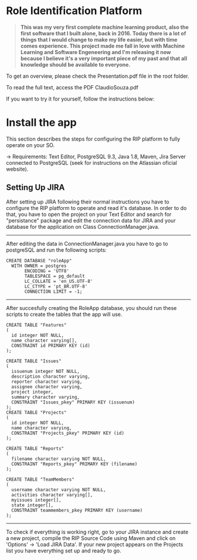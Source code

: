 # Role Identification Platform

> **This was my very first complete machine learning product, also the first software that I built alone, back in 2016. Today there is a lot of things that I would change to make my life easier, but with time comes experience. This project made me fall in love with Machine Learning and Software Engeneering and I'm releasing it now because I believe it's a very important piece of my past and that all knowledge should be available to everyone.**

To get an overview, please check the Presentation.pdf file in the root folder.

To read the full text, access the PDF ClaudioSouza.pdf

If you want to try it for yourself, follow the instructions below:

# Install the app

This section describes the steps for configuring the RIP platform to fully operate on your SO.

-> Requirements: Text Editor, PostgreSQL 9.3, Java 1.8, Maven, Jira Server connected to PostgreSQL (seek for instructions on the Atlassian oficial website).

## Setting Up JIRA

After setting up JIRA following their normal instructions you have to configure the RIP platform to operate and read it's database.
In order to do that, you have to open the project on your Text Editor and search for "persistance" package and edit the connection data for JIRA and your database for the application on Class ConnectionManager.java.

---

After editing the data in ConnectionManager.java you have to go to postgreSQL and run the following scripts:

```
CREATE DATABASE "roleApp"
  WITH OWNER = postgres
       ENCODING = 'UTF8'
       TABLESPACE = pg_default
       LC_COLLATE = 'en_US.UTF-8'
       LC_CTYPE = 'pt_BR.UTF-8'
       CONNECTION LIMIT = -1;
```

---

After succesfully creating the RoleApp database, you should run these scripts to create the tables that the app will use.

```
CREATE TABLE "Features"
(
  id integer NOT NULL,
  name character varying[],
  CONSTRAINT id PRIMARY KEY (id)
);

CREATE TABLE "Issues"
(
  issuenum integer NOT NULL,
  description character varying,
  reporter character varying,
  assignee character varying,
  project integer,
  summary character varying,
  CONSTRAINT "Issues_pkey" PRIMARY KEY (issuenum)
);
CREATE TABLE "Projects"
(
  id integer NOT NULL,
  name character varying,
  CONSTRAINT "Projects_pkey" PRIMARY KEY (id)
);

CREATE TABLE "Reports"
(
  filename character varying NOT NULL,
  CONSTRAINT "Reports_pkey" PRIMARY KEY (filename)
);

CREATE TABLE "TeamMembers"
(
  username character varying NOT NULL,
  activities character varying[],
  myissues integer[],
  state integer[],
  CONSTRAINT teammembers_pkey PRIMARY KEY (username)
);
```

---

To check if everything is working right, go to your JIRA instance and create a new project, compile the RIP Source Code using Maven and click on 'Options' -> 'Load JIRA Data'. If your new project appears on the Projects list you have everything set up and ready to go.
